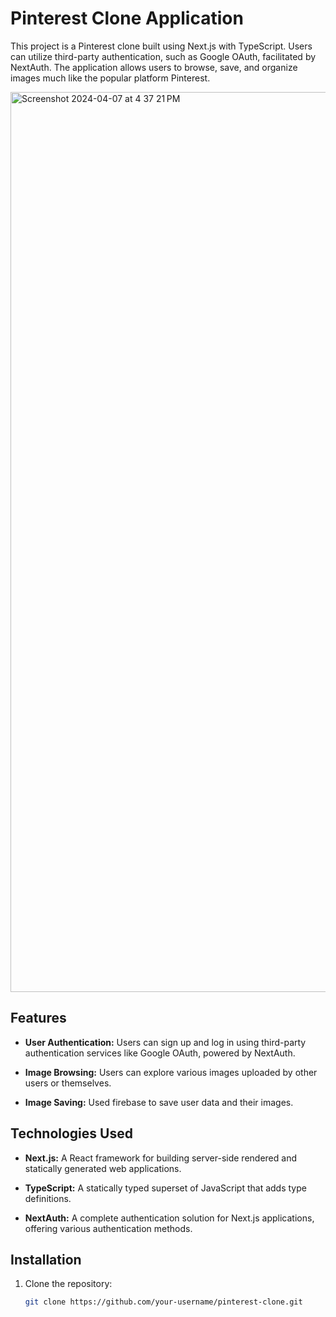 # Pinterest Clone Application

This project is a Pinterest clone built using Next.js with TypeScript. Users can utilize third-party authentication, such as Google OAuth, facilitated by NextAuth. The application allows users to browse, save, and organize images much like the popular platform Pinterest.

<img width="1440" alt="Screenshot 2024-04-07 at 4 37 21 PM" src="https://github.com/Keshav-0907/pintrest-clone/assets/91189139/8d7894bb-0735-45c3-9a78-c55a5b149b44">


## Features

- **User Authentication:** Users can sign up and log in using third-party authentication services like Google OAuth, powered by NextAuth.
  
- **Image Browsing:** Users can explore various images uploaded by other users or themselves.

- **Image Saving:** Used firebase to save user data and their images.
  

## Technologies Used

- **Next.js:** A React framework for building server-side rendered and statically generated web applications.

- **TypeScript:** A statically typed superset of JavaScript that adds type definitions.

- **NextAuth:** A complete authentication solution for Next.js applications, offering various authentication methods.

## Installation

1. Clone the repository:

   ```bash
   git clone https://github.com/your-username/pinterest-clone.git
